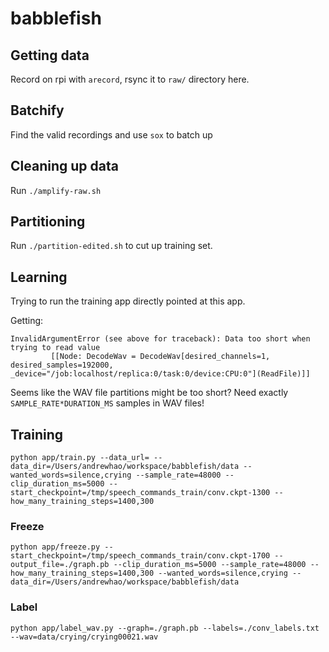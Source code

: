 # babblefish

## Getting data

Record on rpi with `arecord`, rsync it to `raw/` directory here.

## Batchify

Find the valid recordings and use `sox` to batch up

## Cleaning up data

Run `./amplify-raw.sh`

## Partitioning

Run `./partition-edited.sh` to cut up training set.

## Learning

Trying to run the training app directly pointed at this app.

Getting:

```
InvalidArgumentError (see above for traceback): Data too short when trying to read value
         [[Node: DecodeWav = DecodeWav[desired_channels=1, desired_samples=192000, _device="/job:localhost/replica:0/task:0/device:CPU:0"](ReadFile)]]
```

Seems like the WAV file partitions might be too short? Need exactly `SAMPLE_RATE*DURATION_MS` samples in WAV files!

## Training

```
python app/train.py --data_url= --data_dir=/Users/andrewhao/workspace/babblefish/data --wanted_words=silence,crying --sample_rate=48000 --clip_duration_ms=5000 --start_checkpoint=/tmp/speech_commands_train/conv.ckpt-1300 --how_many_training_steps=1400,300
```

### Freeze

```
python app/freeze.py --start_checkpoint=/tmp/speech_commands_train/conv.ckpt-1700 --output_file=./graph.pb --clip_duration_ms=5000 --sample_rate=48000 --how_many_training_steps=1400,300 --wanted_words=silence,crying --data_dir=/Users/andrewhao/workspace/babblefish/data
```

### Label

```
python app/label_wav.py --graph=./graph.pb --labels=./conv_labels.txt --wav=data/crying/crying00021.wav
```
